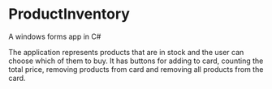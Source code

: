 # ProductInventory
A windows forms app in C#

The application represents products that are in stock and the user can choose which of them to buy.
It has buttons for adding to card, counting the total price, removing products from card and removing all products from the card.
